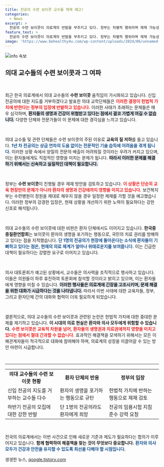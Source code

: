 ```yaml
---
title: 전공의 수련 보이콧 교수들 제재 예고!
categories:
  - News
excerpt: >
  전공의 수련 보이콧이 의료계의 반발을 부추키고 있다. 정부는 차별적 행위라며 제재 가능성을 시사하고, 환자단체는 생명 포기로 비판하는 가운데 의대 교수들의 저항도 계속되고 있다.
feature_text: >
  전공의 수련 보이콧이 의료계의 반발을 부추키고 있다. 정부는 차별적 행위라며 제재 가능성을 시사하고, 환자단체는 생명 포기로 비판하는 가운데 의대 교수들의 저항도 계속되고 있다.
image: 'https://www.behealthy4u.com/wp-content/uploads/2024/06/unnamed-file.png'
---
```


<p><img src="https://www.behealthy4u.com/wp-content/uploads/2024/06/unnamed-file.png" alt="info 속보" /></p>

<h2 data-ke-size="size26">의대 교수들의 수련 보이콧과 그 여파</h2>

<p data-ke-size="size16">&nbsp;</p>

<p>최근 한국 의료계에서 의대 교수들의 <b>수련 보이콧</b> 움직임이 가시화되고 있습니다. 신입 전공의에 대한 지도를 거부하겠다고 발표한 의대 교학단체들은 <b><span style="color: #ee2323;">이러한 결정이 헌법적 가치에 반한다는 정부의 입장에 반발하고 있습니다.</span></b> 이러한 사태가 초래하는 문제들은 매우 심각하며, <b><span style="background-color: #21538527;">환자들의 생명과 건강이 위협받고 있다는 점에서 결코 가볍게 여길 수 없습니다.</span></b> 다양한 단체와 전문가들이 이 문제에 대한 경각심을 느끼고 있습니다.</p>

<p data-ke-size="size16">&nbsp;</p>

<p>의대 교수들 및 관련 단체들은 수련 보이콧의 주된 이유로 <b>교육의 질 저하</b>를 들고 있습니다. <b><span style="color: #1a5490;">1년 차 전공의는 상급 연차의 도움 없이는 전문적인 기술 습득에 어려움을 겪게 됩니다.</span></b> 이러한 상황 속에서 양질의 전문의 배출이 어려워질 것이라는 우려가 커지고 있으며, 이는 환자들에게도 직접적인 영향을 미치는 문제가 됩니다. <b><span style="background-color: #21538527;">따라서 이러한 문제를 해결하기 위해서는 신속하고 실질적인 대책이 필요합니다.</span></b></p>

<p data-ke-size="size16">&nbsp;</p>

<p>정부는 <b>수련 보이콧</b>이 진행될 경우 제재 방안을 검토하고 있습니다. <b><span style="color: #ee2323;">이 상황은 단순히 교육 현장만의 문제가 아니라 환자의 생명과 건강에까지 영향을 미치고 있습니다.</span></b> 보건복지부는 수련병원이 정원을 제대로 채우지 않을 경우 일정한 제재를 가할 것을 예고했습니다. 이러한 정부의 강경한 입장은, 현재 상황을 개선하기 위한 노력이 필요하다는 강한 신호로 해석됩니다.</p>

<p data-ke-size="size16">&nbsp;</p>

<p>의대 교수들의 수련 보이콧에 대한 비판은 환자 단체에서도 이어지고 있습니다. <b>한국중증질환연합회</b>는 보이콧이 환자의 생명을 포기하는 행동으로, 국민의 치료 권리를 방해하고 있다는 점을 지적했습니다. <b><span style="color: #1a5490;">단 1명의 전공의가 현장에 돌아온다는 소식에 환자들이 기뻐하고 있다는 점은, 현재의 의료 체계가 얼마나 위태로운지를 보여줍니다.</span></b> 이는 긴급한 대책이 필요하다는 강렬한 요구로 이어지고 있습니다.</p>

<p data-ke-size="size16">&nbsp;</p>

<p>의사 대토론회가 예고된 상황에서, 교수들은 의사력을 조직적으로 행사하고 있습니다. 이들은 의원들이 하루 휴진하여 토론회에 참석할 것이라고 밝히고 있으며, 이는 환자들에게 영향을 미칠 수 있습니다. <b><span style="background-color: #21538527;">이러한 행사들은 의료계에 긴장을 고조시키며, 문제 해결을 위한 대화가 시급하다는 것을 나타냅니다.</span></b> 따라서 이번 사태에 대한 교육자들, 정부, 그리고 환자단체 간의 대화와 협력이 더욱 필요하게 되었습니다.</p>

<p data-ke-size="size16">&nbsp;</p>

<p>결론적으로, 의대 교수들의 수련 보이콧과 관련된 논란은 헌법적 가치에 대한 중대한 문제를 제기하고 있습니다. <b>이 시대의 의료 현실은 환자와 의사 모두에게 위험할 수 있습니다.</b> <b><span style="color: #ee2323;">수련 보이콧은 교육적 차원을 넘어, 환자들의 생명권과 치료권에까지 영향을 미치고 있다는 점에서 절대 간과할 수 없습니다.</span></b>  효과적인 해결책을 모색하기 위해서는 모든 이해관계자들이 적극적으로 대화에 참여해야 하며, 의료계의 성장을 이끌어갈 수 있는 방안 마련이 시급합니다. </p>

<p data-ke-size="size16">&nbsp;</p> 

<hr />

<table style="width: 100%; border-collapse: collapse;">
<tr>
<td style="text-align: center; height: 17px;"><b>의대 교수들의 수련 보이콧 현황</b></td>
<td style="text-align: center; height: 17px;"><b>환자 단체의 반응</b></td>
<td style="text-align: center; height: 17px;"><b>정부의 입장</b></td>
</tr>
<tr>
<td style="height: 17px;">신입 전공의 지도를 거부하는 교수들 다수</td>
<td style="height: 17px;">환자의 생명을 포기하는 행동으로 규탄</td>
<td style="height: 17px;">헌법적 가치에 반하는 행동으로 제재 검토</td>
</tr>
<tr>
<td style="height: 17px;">하반기 전공의 모집에 대한 강한 반발</td>
<td style="height: 17px;">단 1명의 전공의라도 환자에게 희망</td>
<td style="height: 17px;">전공의 임용시험 지침 준수 강력 요청</td>
</tr>
</table> 

<p data-ke-size="size16">&nbsp;</p>

<p>전국의 의료계에서는 이번 사건으로 인해 새로운 기준과 제도가 필요하다는 합의가 이루어지고 있습니다. <b>함께 협력하여 해결책을 찾는 것이 무엇보다 중요합니다.</b> <b><span style="color: #1a5490;">환자와 의사 모두가 건강과 안전을 유지할 수 있도록 최선을 다해야 할 시점입니다.</span></b></p>
생생한 뉴스, <a href="https://qoogle.tistory.com" rel="dofollow">qoogle.tistory.com</a>


